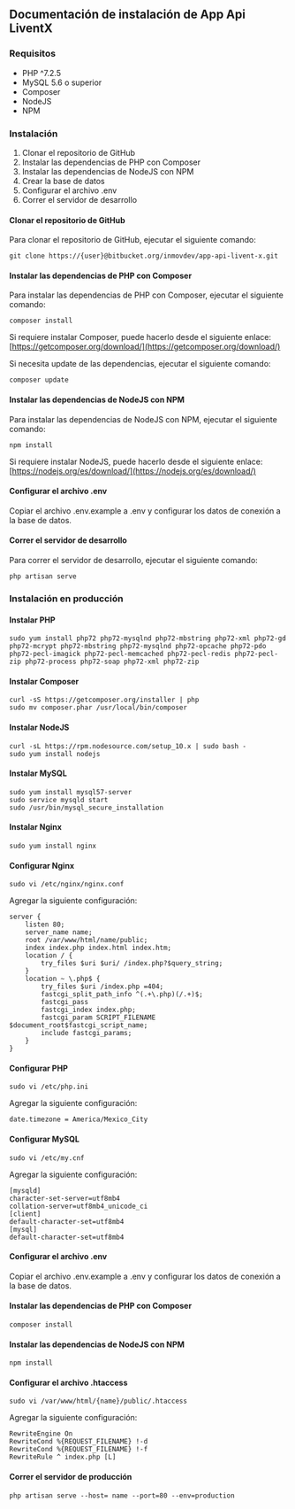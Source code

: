 ## Documentación de instalación de App Api LiventX

### Requisitos

* PHP ^7.2.5
* MySQL 5.6 o superior
* Composer
* NodeJS
* NPM

### Instalación

1. Clonar el repositorio de GitHub
2. Instalar las dependencias de PHP con Composer
3. Instalar las dependencias de NodeJS con NPM
4. Crear la base de datos
5. Configurar el archivo .env
6. Correr el servidor de desarrollo

#### Clonar el repositorio de GitHub

Para clonar el repositorio de GitHub, ejecutar el siguiente comando:

    git clone https://{user}@bitbucket.org/inmovdev/app-api-livent-x.git
#### Instalar las dependencias de PHP con Composer

Para instalar las dependencias de PHP con Composer, ejecutar el siguiente comando:

    composer install

Si requiere instalar Composer, puede hacerlo desde el siguiente enlace: [https://getcomposer.org/download/](https://getcomposer.org/download/)

Si necesita update de las dependencias, ejecutar el siguiente comando:

    composer update

#### Instalar las dependencias de NodeJS con NPM

Para instalar las dependencias de NodeJS con NPM, ejecutar el siguiente comando:

    npm install

Si requiere instalar NodeJS, puede hacerlo desde el siguiente enlace: [https://nodejs.org/es/download/](https://nodejs.org/es/download/)

#### Configurar el archivo .env

Copiar el archivo .env.example a .env y configurar los datos de conexión a la base de datos.

#### Correr el servidor de desarrollo

Para correr el servidor de desarrollo, ejecutar el siguiente comando:

    php artisan serve

### Instalación en producción

#### Instalar PHP

    sudo yum install php72 php72-mysqlnd php72-mbstring php72-xml php72-gd php72-mcrypt php72-mbstring php72-mysqlnd php72-opcache php72-pdo php72-pecl-imagick php72-pecl-memcached php72-pecl-redis php72-pecl-zip php72-process php72-soap php72-xml php72-zip

#### Instalar Composer

    curl -sS https://getcomposer.org/installer | php
    sudo mv composer.phar /usr/local/bin/composer

#### Instalar NodeJS

    curl -sL https://rpm.nodesource.com/setup_10.x | sudo bash -
    sudo yum install nodejs

#### Instalar MySQL

    sudo yum install mysql57-server
    sudo service mysqld start
    sudo /usr/bin/mysql_secure_installation

#### Instalar Nginx

    sudo yum install nginx

#### Configurar Nginx

    sudo vi /etc/nginx/nginx.conf

Agregar la siguiente configuración:

    server {
        listen 80;
        server_name name;
        root /var/www/html/name/public;
        index index.php index.html index.htm;
        location / {
            try_files $uri $uri/ /index.php?$query_string;
        }
        location ~ \.php$ {
            try_files $uri /index.php =404;
            fastcgi_split_path_info ^(.+\.php)(/.+)$;
            fastcgi_pass
            fastcgi_index index.php;
            fastcgi_param SCRIPT_FILENAME $document_root$fastcgi_script_name;
            include fastcgi_params;
        }
    }

#### Configurar PHP

    sudo vi /etc/php.ini

Agregar la siguiente configuración:

    date.timezone = America/Mexico_City

#### Configurar MySQL

    sudo vi /etc/my.cnf

Agregar la siguiente configuración:

    [mysqld]
    character-set-server=utf8mb4
    collation-server=utf8mb4_unicode_ci
    [client]
    default-character-set=utf8mb4
    [mysql]
    default-character-set=utf8mb4

#### Configurar el archivo .env

Copiar el archivo .env.example a .env y configurar los datos de conexión a la base de datos.

#### Instalar las dependencias de PHP con Composer

    composer install

#### Instalar las dependencias de NodeJS con NPM

    npm install

#### Configurar el archivo .htaccess

    sudo vi /var/www/html/{name}/public/.htaccess

Agregar la siguiente configuración:

    RewriteEngine On
    RewriteCond %{REQUEST_FILENAME} !-d
    RewriteCond %{REQUEST_FILENAME} !-f
    RewriteRule ^ index.php [L]
    
#### Correr el servidor de producción

    php artisan serve --host= name --port=80 --env=production


